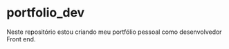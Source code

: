 # portfolio_dev
Neste repositório estou criando meu portfólio pessoal como desenvolvedor Front end.
